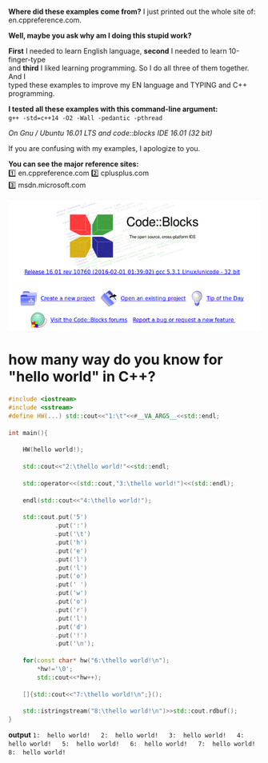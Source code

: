 **Where did these examples come from?**
I just printed out the whole site of: en.cppreference.com.  

**Well, maybe you ask why am I doing this stupid work?**  

**First** I needed to learn English language, **second** I needed to learn 10-finger-type  
and **third** I liked learning programming. So I do all three of them together. And I  
typed these examples to improve my EN language and TYPING and C++ programming.  

**I tested all these examples with this command-line argument:**  
`g++ -std=c++14 -O2 -Wall -pedantic -pthread`

*On Gnu / Ubuntu 16.01 LTS and code::blocks IDE 16.01 (32 bit)*

If you are confusing with my examples, I apologize to you.
  
**You can see the major reference sites:**  
    :one: en.cppreference.com
    :two: cplusplus.com  
    :three: msdn.microsoft.com  


![Image of codeblock](https://github.com/k-five/1000_examples_with_cpp/blob/master/logo_codeblocks.png)


# how many way do you know for "hello world" in C++?
```C++
#include <iostream>
#include <sstream>
#define HW(...) std::cout<<"1:\t"<<#__VA_ARGS__<<std::endl;

int main(){

	HW(hello world!);

	std::cout<<"2:\thello world!"<<std::endl;

	std::operator<<(std::cout,"3:\thello world!")<<(std::endl);

	endl(std::cout<<"4:\thello world!");

	std::cout.put('5')
	         .put(':')
			 .put('\t')
			 .put('h')
			 .put('e')
			 .put('l')
			 .put('l')
			 .put('o')
			 .put(' ')
			 .put('w')
			 .put('o')
			 .put('r')
			 .put('l')
			 .put('d')
			 .put('!')
			 .put('\n');

	for(const char* hw("6:\thello world!\n");
		*hw!='\0';
		std::cout<<*hw++);

	[]{std::cout<<"7:\thello world!\n";}();

	std::istringstream("8:\thello world!\n")>>std::cout.rdbuf();
}
```

**output**
`
1:	hello world!  
2:	hello world!  
3:	hello world!  
4:	hello world!  
5:	hello world!  
6:	hello world!  
7:	hello world!  
8:	hello world!  
`